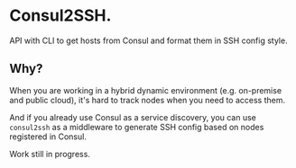 # Consul2SSH.
API with CLI to get hosts from Consul and format them in SSH config style.

## Why?
When you are working in a hybrid dynamic environment (e.g. on-premise and public cloud), it's hard to track nodes when you need to access them.

And if you already use Consul as a service discovery, you can use `consul2ssh` as a middleware to generate SSH config based on nodes registered in Consul.

Work still in progress.
